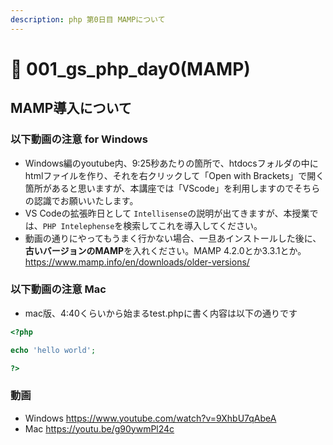 ```yaml
---
description: php 第0日目 MAMPについて
---
```


# 🐘 001\_gs\_php\_day0(MAMP)

## MAMP導入について

### 以下動画の注意 for Windows

* Windows編のyoutube内、9:25秒あたりの箇所で、htdocsフォルダの中にhtmlファイルを作り、それを右クリックして「Open with Brackets」で開く箇所があると思いますが、本講座では「VScode」を利用しますのでそちらの認識でお願いいたします。
* VS Codeの拡張昨日として `Intellisense`の説明が出てきますが、本授業では、`PHP Intelephense`を検索してこれを導入してください。
* 動画の通りにやってもうまく行かない場合、一旦あインストールした後に、**古いバージョンのMAMP**を入れください。MAMP 4.2.0とか3.3.1とか。<https://www.mamp.info/en/downloads/older-versions/>

### 以下動画の注意 Mac

* mac版、4:40くらいから始まるtest.phpに書く内容は以下の通りです

```php
<?php

echo 'hello world';

?>
```

### 動画

* Windows <https://www.youtube.com/watch?v=9XhbU7qAbeA>
* Mac <https://youtu.be/g90ywmPl24c>
